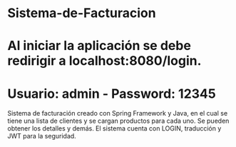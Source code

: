 # Sistema-de-Facturacion

# Al iniciar la aplicación se debe redirigir a localhost:8080/login.
# Usuario: admin - Password: 12345

Sistema de facturación creado con Spring Framework y Java, en el cual se tiene una lista de clientes y se cargan productos para cada uno. Se pueden obtener los detalles y demás. El sistema cuenta con LOGIN, traducción y JWT para la seguridad.



